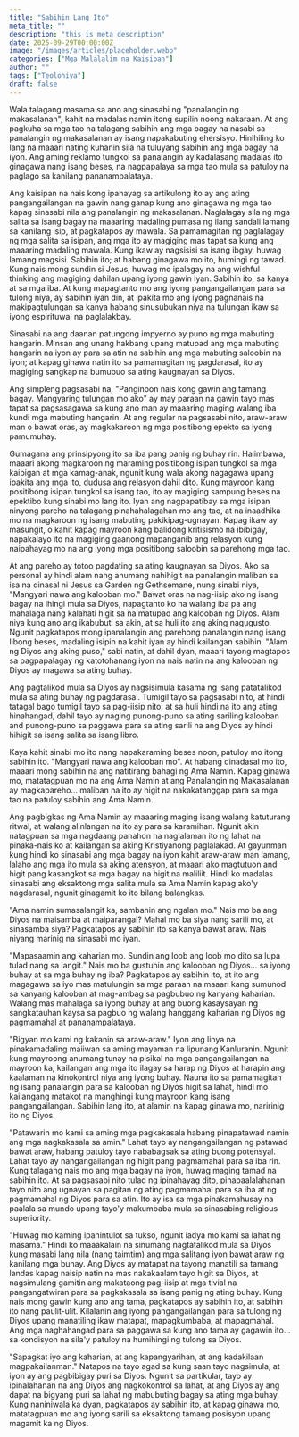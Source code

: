 ```yaml
---
title: "Sabihin Lang Ito"
meta_title: ""
description: "this is meta description"
date: 2025-09-29T00:00:00Z
image: "/images/articles/placeholder.webp"
categories: ["Mga Malalalim na Kaisipan"]
author: ""
tags: ["Teolohiya"]
draft: false
---
```


Wala talagang masama sa ano ang sinasabi ng "panalangin ng makasalanan", kahit na madalas namin itong supilin noong nakaraan. At ang pagkuha sa mga tao na talagang sabihin ang mga bagay na nasabi sa panalangin ng makasalanan ay isang napakabuting ehersisyo. Hinihiling ko lang na maaari nating kuhanin sila na tuluyang sabihin ang mga bagay na iyon. Ang aming reklamo tungkol sa panalangin ay kadalasang madalas ito ginagawa nang isang beses, na nagpapalaya sa mga tao mula sa patuloy na paglago sa kanilang pananampalataya.  
  
Ang kaisipan na nais kong ipahayag sa artikulong ito ay ang ating pangangailangan na gawin nang ganap kung ano ginagawa ng mga tao kapag sinasabi nila ang panalangin ng makasalanan. Naglalagay sila ng mga salita sa isang bagay na maaaring madaling pumasa ng ilang sandali lamang sa kanilang isip, at pagkatapos ay mawala. Sa pamamagitan ng paglalagay ng mga salita sa isipan, ang mga ito ay magiging mas tapat sa kung ang maaaring madaling mawala. Kung ikaw ay nagsisisi sa isang ibgay, huwag lamang magsisi. Sabihin ito; at habang ginagawa mo ito, humingi ng tawad. Kung nais mong sundin si Jesus, huwag mo ipalagay na ang wishful thinking ang magiging dahilan upang iyong gawin iyan. Sabihin ito, sa kanya at sa mga iba. At kung mapagtanto mo ang iyong pangangailangan para sa tulong niya, ay sabihin iyan din, at ipakita mo ang iyong pagnanais na makipagtulungan sa kanya habang sinusubukan niya na tulungan ikaw sa iyong espirituwal na paglalakbay.  
  
Sinasabi na ang daanan patungong impyerno ay puno ng mga mabuting hangarin. Minsan ang unang hakbang upang matupad ang mga mabuting hangarin na iyon ay para sa atin na sabihin ang mga mabuting saloobin na iyon; at kapag ginawa natin ito sa pamamagitan ng pagdarasal, ito ay magiging sangkap na bumubuo sa ating kaugnayan sa Diyos.  
  
Ang simpleng pagsasabi na, "Panginoon nais kong gawin ang tamang bagay. Mangyaring tulungan mo ako" ay may paraan na gawin tayo mas tapat sa pagsasagawa sa kung ano man ay maaaring maging walang iba kundi mga mabuting hangarin. At ang regular na pagsasabi nito, araw-araw man o bawat oras, ay magkakaroon ng mga positibong epekto sa iyong pamumuhay.  
  
Gumagana ang prinsipyong ito sa iba pang panig ng buhay rin. Halimbawa, maaari akong magkaroon ng maraming positibong isipan tungkol sa mga kaibigan at mga kamag-anak, ngunit kung wala akong nagagawa upang ipakita ang mga ito, dudusa ang relasyon dahil dito. Kung mayroon kang positibong isipan tungkol sa isang tao, ito ay magiging sampung beses na epektibo kung sinabi mo lang ito. Iyan ang nagpapatibay sa mga isipan ninyong pareho na talagang pinahahalagahan mo ang tao, at na inaadhika mo na magkaroon ng isang mabuting pakikipag-ugnayan. Kapag ikaw ay masungit, o kahit kapag mayroon kang balidong kritisismo na ibibigay, napakalayo ito na magiging gaanong mapanganib ang relasyon kung naipahayag mo na ang iyong mga positibong saloobin sa parehong mga tao.  
  
At ang pareho ay totoo pagdating sa ating kaugnayan sa Diyos. Ako sa personal ay hindi alam nang anumang nahihigit na panalangin maliban sa isa na dinasal ni Jesus sa Garden ng Gethsemane, nung sinabi niya, "Mangyari nawa ang kalooban mo." Bawat oras na nag-iisip ako ng isang bagay na ihingi mula sa Diyos, napagtanto ko na walang iba pa ang mahalaga nang kalahati higit sa na matupad ang kalooban ng Diyos. Alam niya kung ano ang ikabubuti sa akin, at sa huli ito ang aking nagugusto. Ngunit pagkatapos mong ipanalangin ang parehong panalangin nang isang libong beses, madaling isipin na kahit iyan ay hindi kailangan sabihin. "Alam ng Diyos ang aking puso," sabi natin, at dahil dyan, maaari tayong magtapos sa pagpapalagay ng katotohanang iyon na nais natin na ang kalooban ng Diyos ay magawa sa ating buhay.  
  
Ang pagtalikod mula sa Diyos ay nagsisimula kasama ng isang patatalikod mula sa ating buhay ng pagdarasal. Tumigil tayo sa pagsasabi nito, at hindi tatagal bago tumigil tayo sa pag-iisip nito, at sa huli hindi na ito ang ating hinahangad, dahil tayo ay naging punong-puno sa ating sariling kalooban and punong-puno sa paggawa para sa ating sarili na ang Diyos ay hindi hihigit sa isang salita sa isang libro.  
  
Kaya kahit sinabi mo ito nang napakaraming beses noon, patuloy mo itong sabihin ito. "Mangyari nawa ang kalooban mo". At habang dinadasal mo ito, maaari mong sabihin na ang natitirang bahagi ng Ama Namin. Kapag ginawa mo, matatagpuan mo na ang Ama Namin at ang Panalangin ng Makasalanan ay magkapareho... maliban na ito ay higit na nakakatanggap para sa mga tao na patuloy sabihin ang Ama Namin.  
  
Ang pagbigkas ng Ama Namin ay maaaring maging isang walang katuturang ritwal, at walang alinlangan na ito ay para sa karamihan. Ngunit akin natagpuan sa mga nagdaang panahon na naglalaman ito ng lahat na pinaka-nais ko at kailangan sa aking Kristiyanong paglalakad. At gayunman kung hindi ko sinasabi ang mga bagay na iyon kahit araw-araw man lamang, lalaho ang mga ito mula sa aking atensyon, at maaari ako magtutuon and higit pang kasangkot sa mga bagay na higit na maliliit. Hindi ko madalas sinasabi ang eksaktong mga salita mula sa Ama Namin kapag ako'y nagdarasal, ngunit ginagamit ko ito bilang balangkas.  
  
"Ama namin sumasalangit ka, sambahin ang ngalan mo." Nais mo ba ang Diyos na maisamba at maiparangal? Mahal mo ba siya nang sarili mo, at sinasamba siya? Pagkatapos ay sabihin ito sa kanya bawat araw. Nais niyang marinig na sinasabi mo iyan.  
  
"Mapasaamin ang kaharian mo. Sundin ang loob ang loob mo dito sa lupa tulad nang sa langit." Nais mo ba gustuhin ang kalooban ng Diyos... sa iyong buhay at sa mga buhay ng iba? Pagkatapos ay sabihin ito, at ito ang magagawa sa iyo mas matulungin sa mga paraan na maaari kang sumunod sa kanyang kalooban at mag-ambag sa pagbubuo ng kanyang kaharian. Walang mas mahalaga sa iyong buhay at ang buong kasaysayan ng sangkatauhan kaysa sa pagbuo ng walang hanggang kaharian ng Diyos ng pagmamahal at pananampalataya.  
  
"Bigyan mo kami ng kakanin sa araw-araw." Iyon ang linya na pinakamadaling maiiwan sa aming mayaman na lipunang Kanluranin. Ngunit kung mayroong anumang tunay na pisikal na mga pangangailangan na mayroon ka, kailangan ang mga ito ilagay sa harap ng Diyos at harapin ang kaalaman na kinokontrol niya ang iyong buhay. Nauna ito sa pamamagitan ng isang panalangin para sa kalooban ng Diyos higit sa lahat, hindi mo kailangang matakot na manghingi kung mayroon kang isang pangangailangan. Sabihin lang ito, at alamin na kapag ginawa mo, naririnig ito ng Diyos.  
  
"Patawarin mo kami sa aming mga pagkakasala habang pinapatawad namin ang mga nagkakasala sa amin." Lahat tayo ay nangangailangan ng patawad bawat araw, habang patuloy tayo nababagsak sa ating buong potensyal. Lahat tayo ay nangangailangan ng higit pang pagmamahal para sa iba rin. Kung talagang nais mo ang mga bagay na iyon, huwag maging tamad na sabihin ito. At sa pagsasabi nito tulad ng ipinahayag dito, pinapaalalahanan tayo nito ang ugnayan sa pagitan ng ating pagmamahal para sa iba at ng pagmamahal ng Diyos para sa atin. Ito ay isa sa mga pinakamahusay na paalala sa mundo upang tayo'y makumbaba mula sa sinasabing religious superiority.  
  
"Huwag mo kaming ipahintulot sa tukso, ngunit iadya mo kami sa lahat ng masama." Hindi ko maaakalain na sinumang nagtatalikod mula sa Diyos kung masabi lang nila (nang taimtim) ang mga salitang iyon bawat araw ng kanilang mga buhay. Ang Diyos ay matapat na tayong manatili sa tamang landas kapag naisip natin na mas nakakaalam tayo higit sa Diyos, at nagsimulang gamitin ang makataong pag-iisip at mga tivial na pangangatwiran para sa pagkakasala sa isang panig ng ating buhay. Kung nais mong gawin kung ano ang tama, pagkatapos ay sabihin ito, at sabihin ito nang paulit-ulit. Kilalanin ang iyong pangangailangan para sa tulong ng Diyos upang manatiling ikaw matapat, mapagkumbaba, at mapagmahal. Ang mga naghahangad para sa paggawa sa kung ano tama ay gagawin ito... sa kondisyon na sila'y patuloy na humihingi ng tulong sa Diyos.  
  
"Sapagkat iyo ang kaharian, at ang kapangyarihan, at ang kadakilaan magpakailanman." Natapos na tayo agad sa kung saan tayo nagsimula, at iyon ay ang pagbibigay puri sa Diyos. Ngunit sa partikular, tayo ay ipinalahanan na ang Diyos ang nagkokontrol sa lahat, at ang Diyos ay ang dapat na bigyang puri sa lahat ng mabubuting bagay sa ating mga buhay. Kung naniniwala ka dyan, pagkatapos ay sabihin ito, at kapag ginawa mo, matatagpuan mo ang iyong sarili sa eksaktong tamang posisyon upang magamit ka ng Diyos.  

